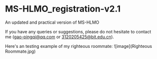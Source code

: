 # MS-HLMO_registration-v2.1

An updated and practical version of MS-HLMO

If you have any queries or suggestions, please do not hesitate to contact me (gao-pingqi@qq.com or 3120205425@bit.edu.cn).

Here's an testing example of my righteous roommate:
![image](Righteous Roommate.jpg)
